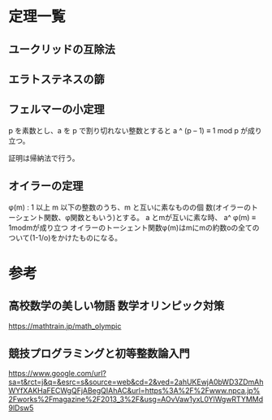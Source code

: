 # 定理一覧

## ユークリッドの互除法

## エラトステネスの篩

## フェルマーの小定理
p を素数とし、a を p で割り切れない整数とすると a ^ (p – 1) ≡ 1 mod p が成り立つ。

証明は帰納法で行う。

## オイラーの定理
φ(m) : 1 以上 m 以下の整数のうち、m と互いに素なものの個 数(オイラーのトーシェント関数、φ関数ともいう)とする。
a とmが互いに素な時、 a^ φ(m) ≡ 1modmが成り立つ
オイラーのトーシェント関数φ(m)はmにmの約数oの全てのついて(1-1/o)をかけたものになる。


# 参考

## 高校数学の美しい物語 数学オリンピック対策
https://mathtrain.jp/math_olympic

## 競技プログラミングと初等整数論入門
https://www.google.com/url?sa=t&rct=j&q=&esrc=s&source=web&cd=2&ved=2ahUKEwjA0bWD3ZDmAhWYfXAKHaFECWgQFjABegQIAhAC&url=https%3A%2F%2Fwww.npca.jp%2Fworks%2Fmagazine%2F2013_3%2F&usg=AOvVaw1yxL0YlWgwRTYMMd9lDsw5
